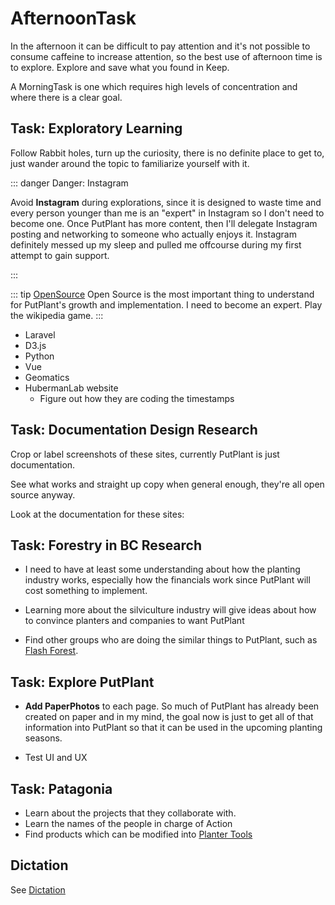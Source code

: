 # AfternoonTask

In the afternoon it can be difficult to pay attention and it's not possible to consume caffeine to increase attention, so the best use of afternoon time is to explore. Explore and save what you found in Keep.

A MorningTask is one  which requires high levels of concentration and where there is a clear goal. 

## Task: Exploratory Learning

Follow Rabbit holes, turn up the curiosity, there is no definite place to get to, just wander around the topic to familiarize yourself with it.

::: danger Danger: Instagram

Avoid <strong>Instagram</strong> during explorations, since it is designed to waste time and every person younger than me is an "expert" in Instagram so I don't need to become one. Once PutPlant has more content, then I'll delegate Instagram posting and networking to someone who actually enjoys it. Instagram definitely messed up my sleep and pulled me offcourse during my first attempt to gain support.

:::

::: tip [OpenSource](/dev/)
Open Source is the most important thing to understand for PutPlant's growth and implementation. I need to become an expert. Play the wikipedia game.
:::



- Laravel
- D3.js
- Python
- Vue
- Geomatics
- HubermanLab website
    - Figure out how they are coding the timestamps


## Task: Documentation Design Research

Crop or label screenshots of these sites, currently PutPlant is just documentation.

See what works and straight up copy when general enough, they're all open source anyway. 

Look at the documentation for these sites:

## Task: Forestry in BC Research

- I need to have at least some understanding about how the planting industry works, especially how the financials work since PutPlant will cost something to implement. 

- Learning more about the silviculture industry will give ideas about how to convince planters and companies to want PutPlant

- Find other groups who are doing the similar things to PutPlant, such as [Flash Forest](https://flashforest.ca/).

## Task: Explore PutPlant

- **Add PaperPhotos** to each page. So much of PutPlant has already been created on paper and in my mind, the goal now is just to get all of that information into PutPlant so that it can be used in the upcoming planting seasons.

- Test UI and UX


## Task: Patagonia

- Learn about the projects that they collaborate with.
- Learn the names of the people in charge of Action
- Find products which can be modified into [Planter Tools](/dev/Tools)

## Dictation

See [Dictation]()



